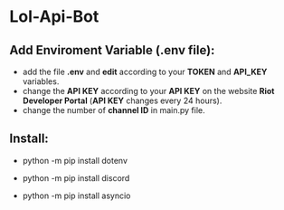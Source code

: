 # Lol-Api-Bot

## Add Enviroment Variable (.env file):
- add the file **.env** and **edit** according to your **TOKEN** and **API_KEY** variables.
- change the **API KEY** according to your **API KEY** on the website **Riot Developer Portal** (**API KEY** changes every 24 hours).
- change the number of **channel ID** in main.py file.

## Install:
- python -m pip install dotenv

- python -m pip install discord

- python -m pip install asyncio
